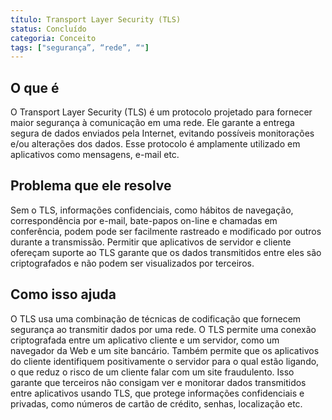 ```yaml
---
título: Transport Layer Security (TLS)
status: Concluído
categoria: Conceito
tags: ["segurança”, “rede”, “"]
---
```


## O que é

O Transport Layer Security (TLS) é um protocolo projetado para fornecer maior segurança à comunicação em uma rede. 
Ele garante a entrega segura de dados enviados pela Internet, 
evitando possíveis monitorações e/ou alterações dos dados. 
Esse protocolo é amplamente utilizado em aplicativos como mensagens, e-mail etc.

## Problema que ele resolve 

Sem o TLS, informações confidenciais, como hábitos de navegação, correspondência por e-mail, bate-papos on-line e chamadas em conferência, podem 
pode ser facilmente rastreado e modificado por outros durante a transmissão. 
Permitir que aplicativos de servidor e cliente ofereçam suporte ao TLS garante que 
os dados transmitidos entre eles são criptografados e não podem ser visualizados por terceiros.

## Como isso ajuda

O TLS usa uma combinação de técnicas de codificação que fornecem segurança ao transmitir dados por uma rede. 
O TLS permite uma conexão criptografada entre um aplicativo cliente e um servidor, como um navegador da Web e um site bancário. 
Também permite que os aplicativos do cliente identifiquem positivamente o servidor para o qual estão ligando, 
o que reduz o risco de um cliente falar com um site fraudulento. 
Isso garante que terceiros não consigam ver e monitorar dados transmitidos entre aplicativos usando TLS, 
que protege informações confidenciais e privadas, como números de cartão de crédito, senhas, localização etc.
